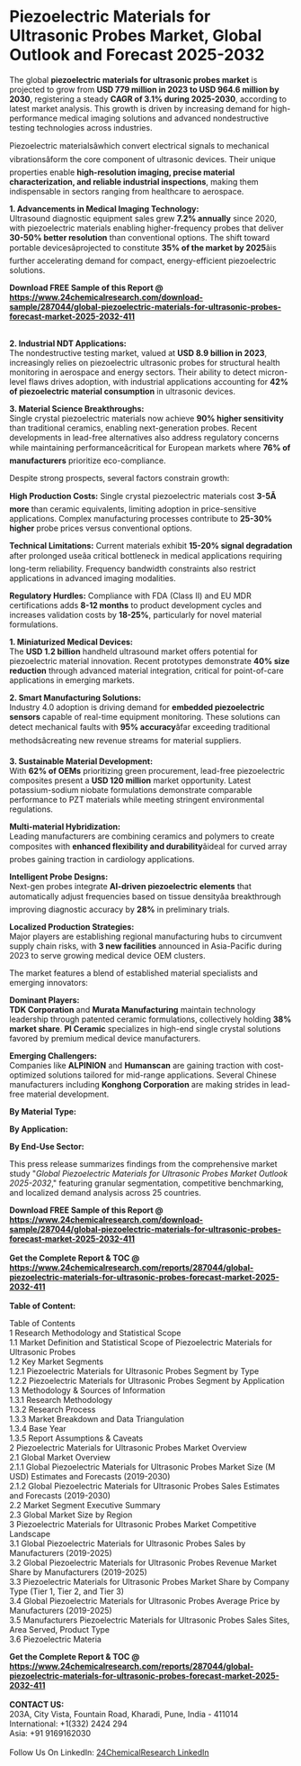 <h1>Piezoelectric Materials for Ultrasonic Probes Market, Global Outlook and Forecast 2025-2032</h1><p>The global <strong>piezoelectric materials for ultrasonic probes market</strong> is projected to grow from <strong>USD 779 million in 2023 to USD 964.6 million by 2030</strong>, registering a steady <strong>CAGR of 3.1% during 2025-2030</strong>, according to latest market analysis. This growth is driven by increasing demand for high-performance medical imaging solutions and advanced nondestructive testing technologies across industries.</p><p>Piezoelectric materialsâwhich convert electrical signals to mechanical vibrationsâform the core component of ultrasonic devices. Their unique properties enable <strong>high-resolution imaging, precise material characterization, and reliable industrial inspections</strong>, making them indispensable in sectors ranging from healthcare to aerospace.</p><p><strong>1. Advancements in Medical Imaging Technology:</strong><br>
Ultrasound diagnostic equipment sales grew <strong>7.2% annually</strong> since 2020, with piezoelectric materials enabling higher-frequency probes that deliver <strong>30-50% better resolution</strong> than conventional options. The shift toward portable devicesâprojected to constitute <strong>35% of the market by 2025</strong>âis further accelerating demand for compact, energy-efficient piezoelectric solutions.</p><div><b>Download FREE Sample of this Report @ 
            <a href="https://www.24chemicalresearch.com/download-sample/287044/global-piezoelectric-materials-for-ultrasonic-probes-forecast-market-2025-2032-411">
            https://www.24chemicalresearch.com/download-sample/287044/global-piezoelectric-materials-for-ultrasonic-probes-forecast-market-2025-2032-411</a></b></div><br><p><strong>2. Industrial NDT Applications:</strong><br>
The nondestructive testing market, valued at <strong>USD 8.9 billion in 2023</strong>, increasingly relies on piezoelectric ultrasonic probes for structural health monitoring in aerospace and energy sectors. Their ability to detect micron-level flaws drives adoption, with industrial applications accounting for <strong>42% of piezoelectric material consumption</strong> in ultrasonic devices.</p><p><strong>3. Material Science Breakthroughs:</strong><br>
Single crystal piezoelectric materials now achieve <strong>90% higher sensitivity</strong> than traditional ceramics, enabling next-generation probes. Recent developments in lead-free alternatives also address regulatory concerns while maintaining performanceâcritical for European markets where <strong>76% of manufacturers</strong> prioritize eco-compliance.</p><p>Despite strong prospects, several factors constrain growth:</p><p><strong>High Production Costs:</strong> Single crystal piezoelectric materials cost <strong>3-5Ã more</strong> than ceramic equivalents, limiting adoption in price-sensitive applications. Complex manufacturing processes contribute to <strong>25-30% higher</strong> probe prices versus conventional options.</p><p><strong>Technical Limitations:</strong> Current materials exhibit <strong>15-20% signal degradation</strong> after prolonged useâa critical bottleneck in medical applications requiring long-term reliability. Frequency bandwidth constraints also restrict applications in advanced imaging modalities.</p><p><strong>Regulatory Hurdles:</strong> Compliance with FDA (Class II) and EU MDR certifications adds <strong>8-12 months</strong> to product development cycles and increases validation costs by <strong>18-25%</strong>, particularly for novel material formulations.</p><p><strong>1. Miniaturized Medical Devices:</strong><br>
The <strong>USD 1.2 billion</strong> handheld ultrasound market offers potential for piezoelectric material innovation. Recent prototypes demonstrate <strong>40% size reduction</strong> through advanced material integration, critical for point-of-care applications in emerging markets.</p><p><strong>2. Smart Manufacturing Solutions:</strong><br>
Industry 4.0 adoption is driving demand for <strong>embedded piezoelectric sensors</strong> capable of real-time equipment monitoring. These solutions can detect mechanical faults with <strong>95% accuracy</strong>âfar exceeding traditional methodsâcreating new revenue streams for material suppliers.</p><p><strong>3. Sustainable Material Development:</strong><br>
With <strong>62% of OEMs</strong> prioritizing green procurement, lead-free piezoelectric composites present a <strong>USD 120 million</strong> market opportunity. Latest potassium-sodium niobate formulations demonstrate comparable performance to PZT materials while meeting stringent environmental regulations.</p><p><strong>Multi-material Hybridization:</strong><br>
	Leading manufacturers are combining ceramics and polymers to create composites with <strong>enhanced flexibility and durability</strong>âideal for curved array probes gaining traction in cardiology applications.</p><p><strong>Intelligent Probe Designs:</strong><br>
	Next-gen probes integrate <strong>AI-driven piezoelectric elements</strong> that automatically adjust frequencies based on tissue densityâa breakthrough improving diagnostic accuracy by <strong>28%</strong> in preliminary trials.</p><p><strong>Localized Production Strategies:</strong><br>
	Major players are establishing regional manufacturing hubs to circumvent supply chain risks, with <strong>3 new facilities</strong> announced in Asia-Pacific during 2023 to serve growing medical device OEM clusters.</p><p>The market features a blend of established material specialists and emerging innovators:</p><p><strong>Dominant Players:</strong><br>
<strong>TDK Corporation</strong> and <strong>Murata Manufacturing</strong> maintain technology leadership through patented ceramic formulations, collectively holding <strong>38% market share</strong>. <strong>PI Ceramic</strong> specializes in high-end single crystal solutions favored by premium medical device manufacturers.</p><p><strong>Emerging Challengers:</strong><br>
Companies like <strong>ALPINION</strong> and <strong>Humanscan</strong> are gaining traction with cost-optimized solutions tailored for mid-range applications. Several Chinese manufacturers including <strong>Konghong Corporation</strong> are making strides in lead-free material development.</p><p><strong>By Material Type:</strong></p><p><strong>By Application:</strong></p><p><strong>By End-Use Sector:</strong></p><p>This press release summarizes findings from the comprehensive market study "<em>Global Piezoelectric Materials for Ultrasonic Probes Market Outlook 2025-2032</em>," featuring granular segmentation, competitive benchmarking, and localized demand analysis across 25 countries.</p><div><b>Download FREE Sample of this Report @ 
            <a href="https://www.24chemicalresearch.com/download-sample/287044/global-piezoelectric-materials-for-ultrasonic-probes-forecast-market-2025-2032-411">
            https://www.24chemicalresearch.com/download-sample/287044/global-piezoelectric-materials-for-ultrasonic-probes-forecast-market-2025-2032-411</a></b></div><br><div><b>Get the Complete Report & TOC @ 
            <a href="https://www.24chemicalresearch.com/reports/287044/global-piezoelectric-materials-for-ultrasonic-probes-forecast-market-2025-2032-411">
            https://www.24chemicalresearch.com/reports/287044/global-piezoelectric-materials-for-ultrasonic-probes-forecast-market-2025-2032-411</a></b></div><br>
            <b>Table of Content:</b><p>Table of Contents<br />
1 Research Methodology and Statistical Scope<br />
1.1 Market Definition and Statistical Scope of Piezoelectric Materials for Ultrasonic Probes<br />
1.2 Key Market Segments<br />
1.2.1 Piezoelectric Materials for Ultrasonic Probes Segment by Type<br />
1.2.2 Piezoelectric Materials for Ultrasonic Probes Segment by Application<br />
1.3 Methodology & Sources of Information<br />
1.3.1 Research Methodology<br />
1.3.2 Research Process<br />
1.3.3 Market Breakdown and Data Triangulation<br />
1.3.4 Base Year<br />
1.3.5 Report Assumptions & Caveats<br />
2 Piezoelectric Materials for Ultrasonic Probes Market Overview<br />
2.1 Global Market Overview<br />
2.1.1 Global Piezoelectric Materials for Ultrasonic Probes Market Size (M USD) Estimates and Forecasts (2019-2030)<br />
2.1.2 Global Piezoelectric Materials for Ultrasonic Probes Sales Estimates and Forecasts (2019-2030)<br />
2.2 Market Segment Executive Summary<br />
2.3 Global Market Size by Region<br />
3 Piezoelectric Materials for Ultrasonic Probes Market Competitive Landscape<br />
3.1 Global Piezoelectric Materials for Ultrasonic Probes Sales by Manufacturers (2019-2025)<br />
3.2 Global Piezoelectric Materials for Ultrasonic Probes Revenue Market Share by Manufacturers (2019-2025)<br />
3.3 Piezoelectric Materials for Ultrasonic Probes Market Share by Company Type (Tier 1, Tier 2, and Tier 3)<br />
3.4 Global Piezoelectric Materials for Ultrasonic Probes Average Price by Manufacturers (2019-2025)<br />
3.5 Manufacturers Piezoelectric Materials for Ultrasonic Probes Sales Sites, Area Served, Product Type<br />
3.6 Piezoelectric Materia</p><div><b>Get the Complete Report & TOC @ 
            <a href="https://www.24chemicalresearch.com/reports/287044/global-piezoelectric-materials-for-ultrasonic-probes-forecast-market-2025-2032-411">
            https://www.24chemicalresearch.com/reports/287044/global-piezoelectric-materials-for-ultrasonic-probes-forecast-market-2025-2032-411</a></b></div><br><b>CONTACT US:</b><br>
            203A, City Vista, Fountain Road, Kharadi, Pune, India - 411014<br>
            International: +1(332) 2424 294<br>
            Asia: +91 9169162030 <br><br>
            Follow Us On LinkedIn: <a href="https://www.linkedin.com/company/24chemicalresearch/">24ChemicalResearch LinkedIn</a>